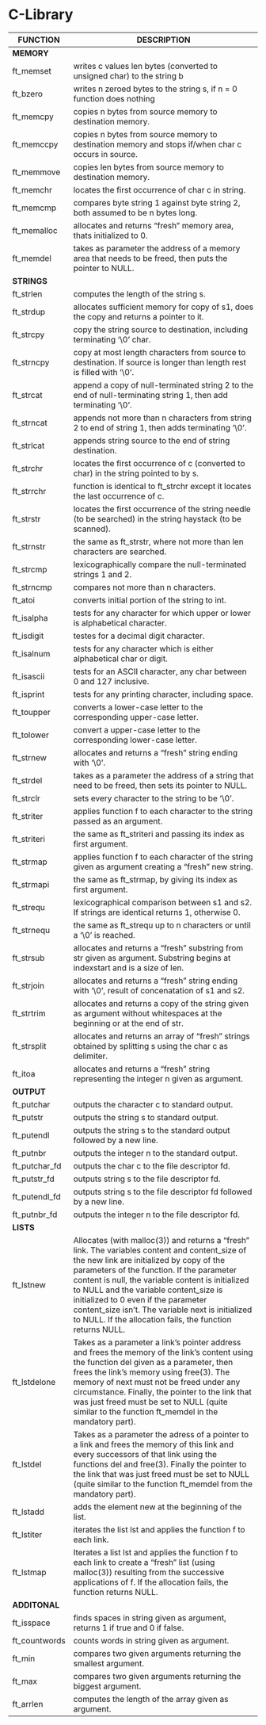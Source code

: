 # C-Library

| **FUNCTION** | **DESCRIPTION** |
| --- | --- |
| **MEMORY** |
| ft_memset | writes c values len bytes (converted to unsigned char) to the string b|
| ft_bzero | writes n zeroed bytes to the string s, if n = 0 function does nothing |
| ft_memcpy | copies n bytes from source memory to destination memory. |
| ft_memccpy | copies n bytes from source memory to destination memory and stops if/when char c occurs in source. |
| ft_memmove | copies len bytes from source memory to destination memory. |
| ft_memchr	| locates the first occurrence of char c in string. |
| ft_memcmp	| compares byte string 1 against byte string 2, both assumed to be n bytes long. |
| ft_memalloc	| allocates and returns “fresh” memory area, thats initialized to 0. |
| ft_memdel | takes as parameter the address of a memory area that needs to be freed, then puts the pointer to NULL. |
| **STRINGS** |
| ft_strlen	| computes the length of the string s. |
| ft_strdup	| allocates sufficient memory for copy of s1, does the copy and returns a pointer to it. |
| ft_strcpy	| copy the string source to destination, including terminating ‘\0’ char. |
| ft_strncpy	| copy at most length characters from source to destination. If source is longer than length rest is filled with ‘\0’. |
| ft_strcat  	| append a copy of null-terminated string 2 to the end of null-terminating string 1, then add terminating ‘\0’. |
| ft_strncat	| appends not more than n characters from string 2 to end of string 1, then adds terminating ‘\0’. |
| ft_strlcat	| appends string source to the end of string destination. |
| ft_strchr	| locates the first occurrence of c (converted to char) in the string pointed to by s. |
| ft_strrchr	| function is identical to ft_strchr except it locates the last occurrence of c. |
| ft_strstr	| locates the first occurrence of the string needle (to be searched) in the string haystack (to be scanned). |
| ft_strnstr	| the same as ft_strstr, where not more than len characters are searched. |
| ft_strcmp	| lexicographically compare the null-terminated strings 1 and 2. |
| ft_strncmp	| compares not more than n characters. |
| ft_atoi		| converts initial portion of the string to int. |
| ft_isalpha	| tests for any character for which upper or lower is alphabetical character. |
| ft_isdigit	| testes for a decimal digit character. |
| ft_isalnum	| tests for any character which is either alphabetical char or digit. |
| ft_isascii	| tests for an ASCII character, any char between 0 and 127 inclusive. |
| ft_isprint	| tests for any printing character, including space. |
| ft_toupper	| converts a lower-case letter to the corresponding upper-case letter. |
| ft_tolower	| convert a upper-case letter to the corresponding lower-case letter. |
| ft_strnew	| allocates and returns a “fresh” string ending with ‘\0’. |
| ft_strdel	| takes as a parameter the address of a string that need to be freed, then sets its pointer to NULL. |
| ft_strclr	| sets every character to the string to be ‘\0’. |
| ft_striter	| applies function f to each character to the string passed as an argument. |
| ft_striteri	| the same as ft_striteri and passing its index as first argument. |
| ft_strmap	| applies function f to each character of the string given as argument creating a “fresh” new string. |
| ft_strmapi	| the same as ft_strmap, by giving its index as first argument. |
| ft_strequ	| lexicographical comparison between s1 and s2. If strings are identical returns 1, otherwise 0. |
| ft_strnequ	| the same as ft_strequ up to n characters or until a ‘\0’ is reached. |
| ft_strsub	| allocates and returns a “fresh” substring from str given as argument. Substring begins at indexstart and is a size of len. |
| ft_strjoin	| allocates and returns a “fresh” string ending with ‘\0’, result of concenatation of s1 and s2. |
| ft_strtrim	| allocates and returns a copy of the string given as argument without whitespaces at the beginning or at the end of str. |
| ft_strsplit	| allocates and returns an array of “fresh” strings obtained by splitting s using the char c as delimiter. |
| ft_itoa		| allocates and returns a “fresh” string representing the integer n given as argument. |
| **OUTPUT** |
| ft_putchar	| outputs the character c to standard output. |
| ft_putstr	| outputs the string s to standard output. |
| ft_putendl	| outputs the string s to the standard output followed by a new line. |
| ft_putnbr	| outputs the integer n to the standard output. |
| ft_putchar_fd	| outputs the char c to the file descriptor fd. |
| ft_putstr_fd	|  outputs string s to the file descriptor fd. |
| ft_putendl_fd	| outputs string s to the file descriptor fd followed by a new line. |
| ft_putnbr_fd	| outputs the integer n to the file descriptor fd. |
| **LISTS** |
| ft_lstnew | Allocates (with malloc(3)) and returns a “fresh” link. The variables content and content_size of the new link are initialized by copy of the parameters of the function. If the parameter content is null, the variable content is initialized to NULL and the variable content_size is initialized to 0 even if the parameter content_size isn’t. The variable next is initialized to NULL. If the allocation fails, the function returns NULL. |
| ft_lstdelone | Takes as a parameter a link’s pointer address and frees the memory of the link’s content using the function del given as a parameter, then frees the link’s memory using free(3). The memory of next must not be freed under any circumstance. Finally, the pointer to the link that was just freed must be set to NULL (quite similar to the function ft_memdel in the mandatory part). |
| ft_lstdel | Takes as a parameter the adress of a pointer to a link and frees the memory of this link and every successors of that link using the functions del and free(3). Finally the pointer to the link that was just freed must be set to NULL (quite similar to the function ft_memdel from the mandatory part). |
| ft_lstadd	| adds the element new at the beginning of the list. |
| ft_lstiter	| iterates the list lst and applies the function f to each link. |
| ft_lstmap | Iterates a list lst and applies the function f to each link to create a “fresh” list (using malloc(3)) resulting from the successive applications of f. If the allocation fails, the function returns NULL. |
| **ADDITONAL** |
| ft_isspace	| finds spaces in string given as argument, returns 1 if true and 0 if false. |
| ft_countwords	| counts words in string given as argument. |
| ft_min | compares two given arguments returning the smallest argument. |
| ft_max | compares two given arguments returning the biggest argument. |
| ft_arrlen	| computes the length of the array given as argument. |
